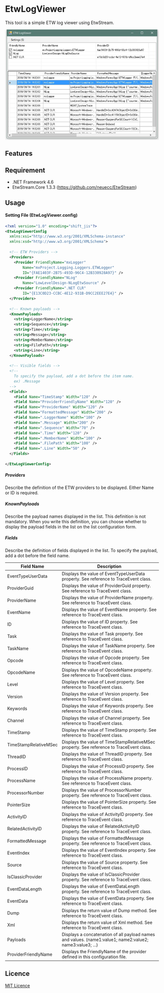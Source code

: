 # EtwLogViewer

This tool is a simple ETW log viewer using EtwStream.

![screenshot](./document/image/screenshot.jpg "screenshot")


## Features ##

## Requirement ##

* .NET Framework 4.6
* EtwStream.Core 1.3.3 (https://github.com/neuecc/EtwStream)

## Usage ##

#### Setting File (EtwLogViewer.config) ####

```xml
<?xml version="1.0" encoding="shift_jis"?>
<EtwLogViewerConfig
  xmlns:xsi="http://www.w3.org/2001/XMLSchema-instance"
  xmlns:xsd="http://www.w3.org/2001/XMLSchema">

  <!-- ETW Providers -->
  <Providers>
    <Provider FriendlyName="mxLogger"
        Name="mxProject.Logging.Loggers.ETWLogger"
        ID="{FAE1403F-2B75-493D-96C4-12B330928A97}" />
    <Provider FriendlyName="NLog"
        Name="LowLevelDesign-NLogEtwSource" />
    <Provider FriendlyName=".NET CLR"
        ID="{E13C0D23-CCBC-4E12-931B-D9CC2EEE27E4}" />
  </Providers>
  
  <!-- Known payloads -->
  <KnownPayloads>
    <string>LoggerName</string>
    <string>Sequence</string>
	<string>Time</string>
	<string>Message</string>
	<string>MemberName</string>
	<string>FilePath</string>
	<string>Line</string>
  </KnownPayloads>
  
  <!-- Visible fields -->
  <!--
    To specify the payload, add a dot before the item name.
    ex) .Message
  -->
  <Fields>
    <Field Name="TimeStamp" Width="120" />
    <Field Name="ProviderFriendlyName" Width="120" />
    <Field Name="ProviderName" Width="120" />
    <Field Name="FormattedMessage" Width="200" />
    <Field Name=".LoggerName" Width="100" />
    <Field Name=".Message" Width="200" />
    <Field Name=".Sequence" Width="70" />
    <Field Name=".Time" Width="120" />
    <Field Name=".MemberName" Width="100" />
    <Field Name=".FilePath" Width="100" />
    <Field Name=".Line" Width="50" />
  </Fields>
  
</EtwLogViewerConfig>
```

##### Providers #####

Describe the definition of the ETW providers to be displayed. Either Name or ID is required.

##### KnownPayloads #####

Describe the payload names displayed in the list.
This definition is not mandatory. When you write this definition, you can choose whether to display the payload fields in the list on the list configuration form.

##### Fields #####

Describe the definition of fields displayed in the list.
To specify the payload, add a dot before the field name.

|Field Name|Description|
|---|---|
|EventTypeUserData|Displays the value of EventTypeUserData property. See reference to TraceEvent class.|
|ProviderGuid|Displays the value of ProviderGuid property. See reference to TraceEvent class.|
|ProviderName|Displays the value of ProviderName property. See reference to TraceEvent class.|
|EventName|Displays the value of EventName property. See reference to TraceEvent class.|
|ID|Displays the value of ID property. See reference to TraceEvent class.|
|Task|Displays the value of Task property. See reference to TraceEvent class.|
|TaskName|Displays the value of TaskName property. See reference to TraceEvent class.|
|Opcode|Displays the value of Opcode property. See reference to TraceEvent class.|
|OpcodeName|Displays the value of OpcodeName property. See reference to TraceEvent class.|
|Level|Displays the value of Level property. See reference to TraceEvent class.|
|Version|Displays the value of Version property. See reference to TraceEvent class.|
|Keywords|Displays the value of Keywords property. See reference to TraceEvent class.|
|Channel|Displays the value of Channel property. See reference to TraceEvent class.|
|TimeStamp|Displays the value of TimeStamp property. See reference to TraceEvent class.|
|TimeStampRelativeMSec|Displays the value of TimeStampRelativeMSec property. See reference to TraceEvent class.|
|ThreadID|Displays the value of ThreadID property. See reference to TraceEvent class.|
|ProcessID|Displays the value of ProcessID property. See reference to TraceEvent class.|
|ProcessName|Displays the value of ProcessName property. See reference to TraceEvent class.|
|ProcessorNumber|Displays the value of ProcessorNumber property. See reference to TraceEvent class.|
|PointerSize|Displays the value of PointerSize property. See reference to TraceEvent class.|
|ActivityID|Displays the value of ActivityID property. See reference to TraceEvent class.|
|RelatedActivityID|Displays the value of RelatedActivityID property. See reference to TraceEvent class.|
|FormattedMessage|Displays the value of FormattedMessage property. See reference to TraceEvent class.|
|EventIndex|Displays the value of EventIndex property. See reference to TraceEvent class.|
|Source|Displays the value of Source property. See reference to TraceEvent class.|
|IsClassicProvider|Displays the value of IsClassicProvider property. See reference to TraceEvent class.|
|EventDataLength|Displays the value of EventDataLength property. See reference to TraceEvent class.|
|EventData|Displays the value of EventData property. See reference to TraceEvent class.|
|Dump|Displays the return value of Dump method. See reference to TraceEvent class.|
|Xml|Displays the return value of Xml method. See reference to TraceEvent class.|
|Payloads|Displays a concatenation of all payload names and values. (name1:value1; name2:value2; name3:value3; ...)|
|ProviderFriendlyName|Displays the FriendlyName of the provider defined in this configuration file.|
        
## Licence ##

[MIT Licence](http://opensource.org/licenses/mit-license.php)
